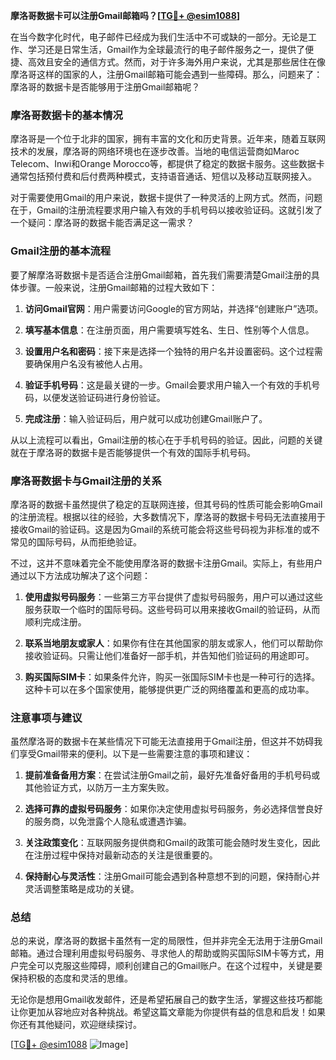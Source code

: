 **摩洛哥数据卡可以注册Gmail邮箱吗？[[TG💪+ @esim1088](https://t.me/s/esim1088)]**

在当今数字化时代，电子邮件已经成为我们生活中不可或缺的一部分。无论是工作、学习还是日常生活，Gmail作为全球最流行的电子邮件服务之一，提供了便捷、高效且安全的通信方式。然而，对于许多海外用户来说，尤其是那些居住在像摩洛哥这样的国家的人，注册Gmail邮箱可能会遇到一些障碍。那么，问题来了：摩洛哥的数据卡是否能够用于注册Gmail邮箱呢？

### **摩洛哥数据卡的基本情况**

摩洛哥是一个位于北非的国家，拥有丰富的文化和历史背景。近年来，随着互联网技术的发展，摩洛哥的网络环境也在逐步改善。当地的电信运营商如Maroc Telecom、Inwi和Orange Morocco等，都提供了稳定的数据卡服务。这些数据卡通常包括预付费和后付费两种模式，支持语音通话、短信以及移动互联网接入。

对于需要使用Gmail的用户来说，数据卡提供了一种灵活的上网方式。然而，问题在于，Gmail的注册流程要求用户输入有效的手机号码以接收验证码。这就引发了一个疑问：摩洛哥的数据卡能否满足这一需求？

### **Gmail注册的基本流程**

要了解摩洛哥数据卡是否适合注册Gmail邮箱，首先我们需要清楚Gmail注册的具体步骤。一般来说，注册Gmail邮箱的过程大致如下：

1. **访问Gmail官网**：用户需要访问Google的官方网站，并选择“创建账户”选项。
   
2. **填写基本信息**：在注册页面，用户需要填写姓名、生日、性别等个人信息。

3. **设置用户名和密码**：接下来是选择一个独特的用户名并设置密码。这个过程需要确保用户名没有被他人占用。

4. **验证手机号码**：这是最关键的一步。Gmail会要求用户输入一个有效的手机号码，以便发送验证码进行身份验证。

5. **完成注册**：输入验证码后，用户就可以成功创建Gmail账户了。

从以上流程可以看出，Gmail注册的核心在于手机号码的验证。因此，问题的关键就在于摩洛哥的数据卡是否能够提供一个有效的国际手机号码。

### **摩洛哥数据卡与Gmail注册的关系**

摩洛哥的数据卡虽然提供了稳定的互联网连接，但其号码的性质可能会影响Gmail的注册流程。根据以往的经验，大多数情况下，摩洛哥的数据卡号码无法直接用于接收Gmail的验证码。这是因为Gmail的系统可能会将这些号码视为非标准的或不常见的国际号码，从而拒绝验证。

不过，这并不意味着完全不能使用摩洛哥的数据卡注册Gmail。实际上，有些用户通过以下方法成功解决了这个问题：

1. **使用虚拟号码服务**：一些第三方平台提供了虚拟号码服务，用户可以通过这些服务获取一个临时的国际号码。这些号码可以用来接收Gmail的验证码，从而顺利完成注册。

2. **联系当地朋友或家人**：如果你有住在其他国家的朋友或家人，他们可以帮助你接收验证码。只需让他们准备好一部手机，并告知他们验证码的用途即可。

3. **购买国际SIM卡**：如果条件允许，购买一张国际SIM卡也是一种可行的选择。这种卡可以在多个国家使用，能够提供更广泛的网络覆盖和更高的成功率。

### **注意事项与建议**

虽然摩洛哥的数据卡在某些情况下可能无法直接用于Gmail注册，但这并不妨碍我们享受Gmail带来的便利。以下是一些需要注意的事项和建议：

1. **提前准备备用方案**：在尝试注册Gmail之前，最好先准备好备用的手机号码或其他验证方式，以防万一主方案失败。

2. **选择可靠的虚拟号码服务**：如果你决定使用虚拟号码服务，务必选择信誉良好的服务商，以免泄露个人隐私或遭遇诈骗。

3. **关注政策变化**：互联网服务提供商和Gmail的政策可能会随时发生变化，因此在注册过程中保持对最新动态的关注是很重要的。

4. **保持耐心与灵活性**：注册Gmail可能会遇到各种意想不到的问题，保持耐心并灵活调整策略是成功的关键。

### **总结**

总的来说，摩洛哥的数据卡虽然有一定的局限性，但并非完全无法用于注册Gmail邮箱。通过合理利用虚拟号码服务、寻求他人的帮助或购买国际SIM卡等方式，用户完全可以克服这些障碍，顺利创建自己的Gmail账户。在这个过程中，关键是要保持积极的态度和灵活的思维。

无论你是想用Gmail收发邮件，还是希望拓展自己的数字生活，掌握这些技巧都能让你更加从容地应对各种挑战。希望这篇文章能为你提供有益的信息和启发！如果你还有其他疑问，欢迎继续探讨。

[[TG💪+ @esim1088](https://t.me/s/esim1088) ![Image](https://i.postimg.cc/4NQfJmqS/Snipaste-2025-05-13-00-14-12.png)]